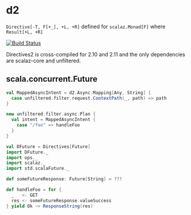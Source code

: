 d2
==
``Directive[-T, F[+_], +L, +R]`` defined for ``scalaz.Monad[F]`` where ``Result[+L, +R]``

[![Build Status](https://travis-ci.org/shiplog/directives2.svg)](https://travis-ci.org/shiplog/directives2)

Directives2 is cross-compiled for 2.10 and 2.11 and the only dependencies are scalaz-core and unfiltered.

scala.concurrent.Future
---
```scala
val MappedAsyncIntent = d2.Async.Mapping[Any, String] {
  case unfiltered.filter.request.ContextPath(_, path) => path
}

new unfiltered.filter.async.Plan {
  val intent = MappedAsyncIntent { 
    case "/foo" => handleFoo
  }
}

val DFuture = Directives[Future]
import DFuture._
import ops._
import scalaz._
import std.scalaFuture._

def someFutureResponse: Future[String] = ???

def handleFoo = for {
  _   <- GET
  res <- someFutureResponse.valueSuccess
} yield Ok ~> ResponseString(res)
```
